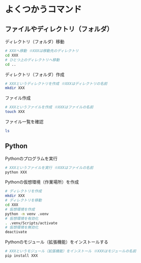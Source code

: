 # よくつかうコマンド

## ファイルやディレクトリ（フォルダ）

ディレクトリ（フォルダ）移動
```bash
# XXXへ移動 ※XXXは移動先のディレクトリ
cd XXX
# ひとつ上のディレクトリへ移動
cd ..
```

ディレクトリ（フォルダ）作成
```bash
# XXXというディレクトリを作成 ※XXXはディレクトリの名前
mkdir XXX
```

ファイル作成
```bash
# XXXというファイルを作成 ※XXXはファイルの名前
touch XXX
```

ファイル一覧を確認
```bash
ls
```

## Python

Pythonのプログラムを実行
```bash
# XXXというファイルを実行 ※XXXはファイルの名前
python XXX
```

Pythonの仮想環境（作業場所）を作成
```bash
# ディレクトリを作成
mkdir XXX
# ディレクトリを移動
cd XXX
# 仮想環境を作成
python -m venv .venv
# 仮想環境を有効化
. .venv/Scripts/activate
# 仮想環境を無効化
deactivate
```

Pythonのモジュール（拡張機能）をインストールする
```bash
# XXXというモジュール（拡張機能）をインストール ※XXXはモジュールの名前
pip install XXX
```
